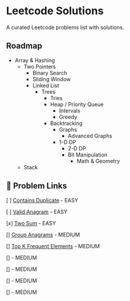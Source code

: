 # Leetcode Solutions

A curated Leetcode problems list with solutions.

## Roadmap

-   Array & Hashing
    -   Two Pointers
        -   Binary Search
        -   Sliding Window
        -   Linked List
            -   Trees
                -   Tries
                -   Heap / Priority Queue
                    -   Intervals
                    -   Greedy
                -   Backtracking
                    -   Graphs
                        -   Advanced Graphs
                    -   1-D DP
                        -   2-D DP
                        -   Bit Manipulation
                            -   Math & Geometry
    -   Stack

## 🔗 Problem Links

[ ] [Contains Duplicate](https://leetcode.com/problems/contains-duplicate/) - EASY

[ ] [Valid Anagram](https://leetcode.com/problems/valid-anagram/) - EASY

[x] [Two Sum](https://leetcode.com/problems/two-sum/) - EASY

[] [Group Anagrams](https://leetcode.com/problems/group-anagrams/) - MEDIUM

[] [Top K Frequent Elements](https://leetcode.com/problems/top-k-frequent-elements/) - MEDIUM

[] []() - MEDIUM

[] []() - MEDIUM

[] []() - MEDIUM

[] []() - MEDIUM
